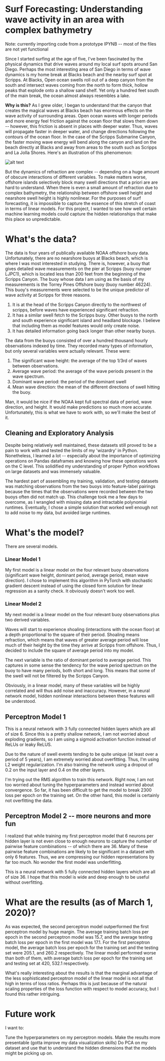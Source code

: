 # Surf Forecasting: Understanding wave activity in an area with complex bathymetry

Note: currently importing code from a prototype IPYNB -- most of the files are not yet functional

Since I started surfing at the age of five, I've been fascinated by the physical dynamics that drive waves around my local surf spots around San Diego. Perhaps the most interesting area of San Diego in terms of wave dynamics is my home break at Blacks beach and the nearby surf spot at Scripps. At Blacks, Open ocean swells roll out of a deep canyon from the south and intersect waves coming from the north to form thick, hollow peaks that explode onto a shallow sand shelf. Yet only a hundred feet south of the main break, the ocean almost always resembles a lake. 

**Why is this?** As I grew older, I began to understand that the canyon that creates the magical waves at Blacks beach has enormous effects on the wave activity of surrounding areas. Open ocean waves with longer periods and more energy feel friction against the ocean floor that slows them down -- however, this friction is absent in places with deeper water. Thus, waves will propagate faster in deeper water, and change directions following the contours of the ocean floor. In the case of the Scripps Submarine Canyon, the faster moving wave energy will bend along the canyon and land on the beach directly at Blacks and away from areas to the south such as Scripps and La Jolla Shores. Here's an illustration of this phenomenon:

![alt text](https://pv-lab.org/wp-content/uploads/2018/01/refdif.gif)


But the dynamics of refraction are complex -- depending on a huge amount of obscure interactions of different variables. To make matters worse, offshore islands selectively block many swell directions that a priori are are hard to understand. When there is even a small amount of refraction due to complex bathymetry, the relationship between offshore swell height and nearshore swell height is highly nonlinear. For the purposes of surf forecasting, it is impossible to capture the essence of this stretch of coast in terms of linear models. For this project, I wanted to see how well certain machine learning models could capture the hidden relationships that make this place so unpredictable.  

# What's the data? 

The data is four years of publically available NOAA offshore buoy data. Unfortunately, there are no nearshore buoys at Blacks beach, which is where I was most interested in studying. There is, however, a buoy that gives detailed wave measurements on the pier at Scripps (buoy numper LJPC1), which is located less than 200 feet from the beginning of the Scripps Canyon. The buoy whose data I am using as the basis of my measurements is the Torrey Pines Offshore buoy (buoy number 46224). This buoy's measurements were selected to be the unique predictor of wave activity at Scripps for three reasons.

  1. It is at the head of the Scripps Canyon directly to the northwest of scripps, before waves have experienced significant refraction.
  2. It has a similar swell fetch to the Scripps buoy. Other buoys to the north and south experience significant island and headland blockage. I believe that including them as model features would only create noise.
  3. It has detailed information going back longer than other nearby buoys. 
  
The data from the buoys consisted of over a hundred thousand hourly observations indexed by time. They recorded many types of information, but only several variables were actually relevant. These were: 

  1. The significant wave height: the average of the top 1/3rd of waves between observations. 
  2. Average wave period: the average of the wave periods present in the wave spectrum.
  3. Dominant wave period: the period of the dominant swell
  4. Mean wave direction: the mean of the different directions of swell hitting the buoy.
  
 Man, it would be nice if the NOAA kept full spectral data of period, wave direction, and height. It would make predictions so much more accurate. Unfortunately, this is what we have to work with, so we'll make the best of it. 
  
 
  
## Cleaning and Exploratory Analysis 

Despite being relatively well maintained, these datasets still proved to be a pain to work with and tested the limits of my 'wizardry' in Python. Nonetheless, I learned a lot -- especially about the importance of optimizing operations on Pandas dataframes and knowing how these operations work on the C level. This solidified my understanding of proper Python workflows on large datasets and was immensely valuable. 

The hardest part of assembling my training, validation, and testing datasets was matching observations from the two buoys into feature-label pairings because the times that the observations were recorded between the two buoys often did not match up. This challenge took me a few days to overcome, as I wrangled with missing data and intractable polynomial runtimes. Eventually, I chose a simple solution that worked well enough not to add noise to my data, but avoided large runtimes. 




# What's the model? 
There are several models. 

### Linear Model 1
My first model is a linear model on the four relevant buoy observations (significant wave height, dominant period, average period, mean wave direction). I chose to implement this algorithm in PyTorch with stochastic gradient descent instead of using the closed form solution for linear regression as a sanity check. It obviously doesn't work too well. 


### Linear Model 2
My next model is a linear model on the four relevant buoy observations plus two derived variables.

Waves will start to experience shoaling (interactions with the ocean floor) at a depth proportional to the square of their period. Shoaling means refraction, which means that waves of greater average period will lose much of their height by the time they arrive at Scripps from offshore. Thus, I decided to include the square of average period into my model.

The next variable is the ratio of dominant period to average period. This captures in some sense the tendency for the wave period spectrum on the buoy to have many periods, both short and long. This means that some of the swell will not be filtered by the Scripps Canyon. 

Obviously, in a linear model, many of these variables will be highly correlated and will thus add noise and inaccuracy. However, in a neural network model, hidden nonlinear interactions between these features will be understood.

## Perceptron Model 1
This is a neural network with 3 fully connected hidden layers which are all of size 6. Since this is a pretty shallow network, I am not worried about exploding gradients, so I am using a sigmoid activation function instead of ReLUs or leaky ReLUS.

Due to the nature of swell events tending to be quite unique (at least over a period of 5 years), I am extremely worried about overfitting. Thus, I'm using L2 weight regularization. I'm also training the network using a dropout of 0.2 on the input layer and 0.4 on the other layers. 

I'm trying out the RMS algorithm to train this network. Right now, I am not too worried about tuning the hyperparameters and instead worried about convergence. So far, it has been difficult to get the model to break 2300 loss per epoch on the training set. On the other hand, this model is certainly not overfitting the data. 


## Perceptron Model 2 -- more neurons and more fun

I realized that while training my first perceptron model that 6 neurons per hidden layer is not even close to enough neurons to capture the number of pairwise feature combinations -- of which there are 36. Many of these pairwise feature combinations are likely to be significant in a dataset with only 6 features. Thus, we are compressing our hidden representations by far too much. No wonder the first model was underfitting. 

This is a neural network with 5 fully connected hidden layers which are all of size 36. I hope that this model is wide and deep enough to be useful without overfitting. 


# What are the results (as of March 1, 2020)? 

As was expected, the second perceptron model outperformed the first perceptron model by huge margin. The average training batch loss per epoch in the second perceptron model was 15.7, and the average testing batch loss per epoch in the first model was 17.1. For the first perceptron model, the average batch loss per epoch for the training set and the testing set were 205.1, and 260.2 respectively. The linear model performed worse than both of them, with average batch loss per epoch for the training set and testing set at 420, 532.1 respectively.

What's really interesting about the results is that the marginal advantage of the less sophisticated perceptron model of the linear model is not all that high in terms of loss ratios. Perhaps this is just because of the natural scaling properties of the loss function with respect to model accuracy, but I found this rather intriguing.


# Future work

I want to:

Tune the hyperparameters on my perceptron models.
Make the results more presentable (gotta improve my data visualization skills)
Do PCA on my dataset and use that to understand the hidden dimensions that the models might be picking up on.






